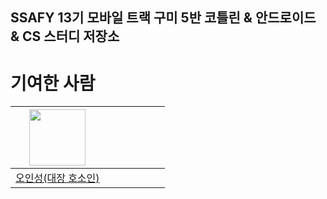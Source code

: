 ## SSAFY 13기 모바일 트랙 구미 5반 코틀린 & 안드로이드 & CS 스터디 저장소

# 기여한 사람
| <a href="https://github.com/ois0886"><img src="https://avatars.githubusercontent.com/u/58154638?v=4" width="90" height="90"></a> |  |  |  |  |  |  |
| ----- | ----- | ----- | ----- | ----- | ----- | ----- |
| [오인성(대장 호소인)](https://github.com/ois0886) |  |  |  |  |  |  |
